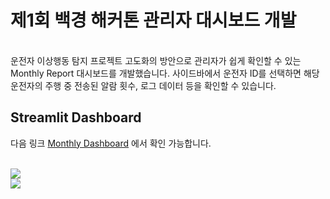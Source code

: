# 제1회 백경 해커톤 관리자 대시보드 개발</span>

<br/>
운전자 이상행동 탐지 프로젝트 고도화의 방안으로 관리자가 쉽게 확인할 수 있는 Monthly Report 대시보드를 개발했습니다.   
사이드바에서 운전자 ID를 선택하면 해당 운전자의 주행 중 전송된 알람 횟수, 로그 데이터 등을 확인할 수 있습니다. 
<br/>

## Streamlit Dashboard</span>
다음 링크 [Monthly Dashboard](https://monthly-dashboard-hackerthon-baekkyung.streamlit.app/) 에서 확인 가능합니다. 
<br/>
<br/>

<img src="https://github.com/user-attachments/assets/4787006c-252a-4acc-b301-72a695f5f76c"><br/>
<img src="https://github.com/user-attachments/assets/f1c048df-f0a8-4e48-b525-53aa64cb1349">

<br/>

